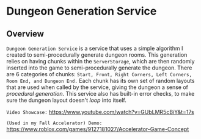 # Dungeon Generation Service

## Overview

`Dungeon Generation Service` is a service that uses a simple algorithm I created to semi-procedurally generate dungeon rooms. This generation relies on having chunks within the `ServerStorage`, which are then randomly inserted into the game to semi-procedurally generate the dungeon. There are 6 categories of chunks: `Start, Front, Right Corners, Left Corners, Room End, and Dungeon End.` Each chunk has its own set of random layouts that are used when called by the service, giving the dungeon a sense of _procedural generation_. This service also has built-in error checks, to make sure the dungeon layout doesn't _loop_ into itself.

`Video Showcase:` https://www.youtube.com/watch?v=GUbLMR5cBiY&t=17s

`(Used in my Fall Accelerator) Demo:` https://www.roblox.com/games/9127181027/Accelerator-Game-Concept

